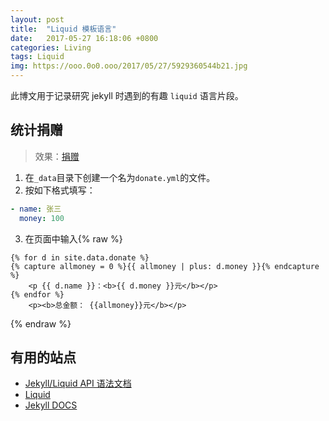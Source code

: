 ```yaml
---
layout: post
title:  "Liquid 模板语言"
date:   2017-05-27 16:18:06 +0800
categories: Living
tags: Liquid
img: https://ooo.0o0.ooo/2017/05/27/5929360544b21.jpg
---
```


此博文用于记录研究 jekyll 时遇到的有趣 `liquid` 语言片段。

## 统计捐赠

> 效果：[捐赠](https://storyline.kejun.space/pages/menus/donate.html)

1. 在`_data`目录下创建一个名为`donate.yml`的文件。
2. 按如下格式填写：
```yml
- name: 张三
  money: 100
```
3. 在页面中输入{% raw %}
```liquid
{% for d in site.data.donate %}
{% capture allmoney = 0 %}{{ allmoney | plus: d.money }}{% endcapture %}
    <p {{ d.name }}：<b>{{ d.money }}元</b></p>
{% endfor %}
    <p><b>总金额： {{allmoney}}元</b></p>
 ```
{% endraw %}


## 有用的站点

* [Jekyll/Liquid API 语法文档](http://alfred-sun.github.io/blog/2015/01/10/jekyll-liquid-syntax-documentation/)
* [Liquid](http://liquidmarkup.org/)
* [Jekyll DOCS](https://jekyllrb.com/docs/home/)